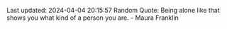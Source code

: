 Last updated: 2024-04-04 20:15:57
Random Quote: Being alone like that shows you what kind of a person you are. - Maura Franklin